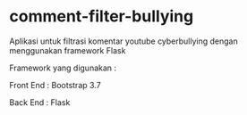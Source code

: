 # comment-filter-bullying
Aplikasi untuk filtrasi komentar youtube cyberbullying dengan menggunakan framework Flask

Framework yang digunakan :

Front End :
Bootstrap 3.7

Back End :
Flask
